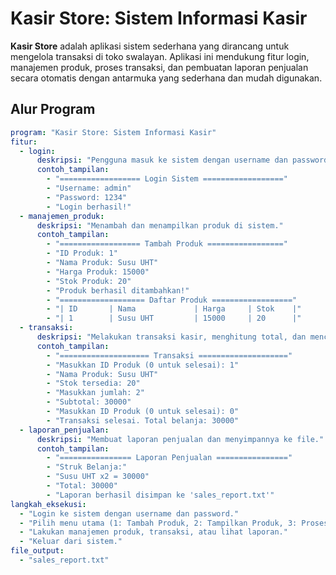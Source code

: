 # Kasir Store: Sistem Informasi Kasir

**Kasir Store** adalah aplikasi sistem sederhana yang dirancang untuk mengelola transaksi di toko swalayan. Aplikasi ini mendukung fitur login, manajemen produk, proses transaksi, dan pembuatan laporan penjualan secara otomatis dengan antarmuka yang sederhana dan mudah digunakan.

## Alur Program

```yaml
program: "Kasir Store: Sistem Informasi Kasir"
fitur:
  - login:
      deskripsi: "Pengguna masuk ke sistem dengan username dan password."
      contoh_tampilan:
        - "================== Login Sistem =================="
        - "Username: admin"
        - "Password: 1234"
        - "Login berhasil!"
  - manajemen_produk:
      deskripsi: "Menambah dan menampilkan produk di sistem."
      contoh_tampilan:
        - "================== Tambah Produk ================="
        - "ID Produk: 1"
        - "Nama Produk: Susu UHT"
        - "Harga Produk: 15000"
        - "Stok Produk: 20"
        - "Produk berhasil ditambahkan!"
        - "=================== Daftar Produk =================="
        - "| ID       | Nama             | Harga     | Stok    |"
        - "| 1        | Susu UHT         | 15000     | 20      |"
  - transaksi:
      deskripsi: "Melakukan transaksi kasir, menghitung total, dan mencetak struk."
      contoh_tampilan:
        - "==================== Transaksi ===================="
        - "Masukkan ID Produk (0 untuk selesai): 1"
        - "Nama Produk: Susu UHT"
        - "Stok tersedia: 20"
        - "Masukkan jumlah: 2"
        - "Subtotal: 30000"
        - "Masukkan ID Produk (0 untuk selesai): 0"
        - "Transaksi selesai. Total belanja: 30000"
  - laporan_penjualan:
      deskripsi: "Membuat laporan penjualan dan menyimpannya ke file."
      contoh_tampilan:
        - "================ Laporan Penjualan ================"
        - "Struk Belanja:"
        - "Susu UHT x2 = 30000"
        - "Total: 30000"
        - "Laporan berhasil disimpan ke 'sales_report.txt'"
langkah_eksekusi:
  - "Login ke sistem dengan username dan password."
  - "Pilih menu utama (1: Tambah Produk, 2: Tampilkan Produk, 3: Proses Transaksi, 4: Laporan Penjualan, 5: Keluar)."
  - "Lakukan manajemen produk, transaksi, atau lihat laporan."
  - "Keluar dari sistem."
file_output:
  - "sales_report.txt"

